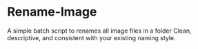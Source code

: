 # Rename-Image
A simple batch script to renames all image files in a folder Clean, descriptive, and consistent with your existing naming style.
